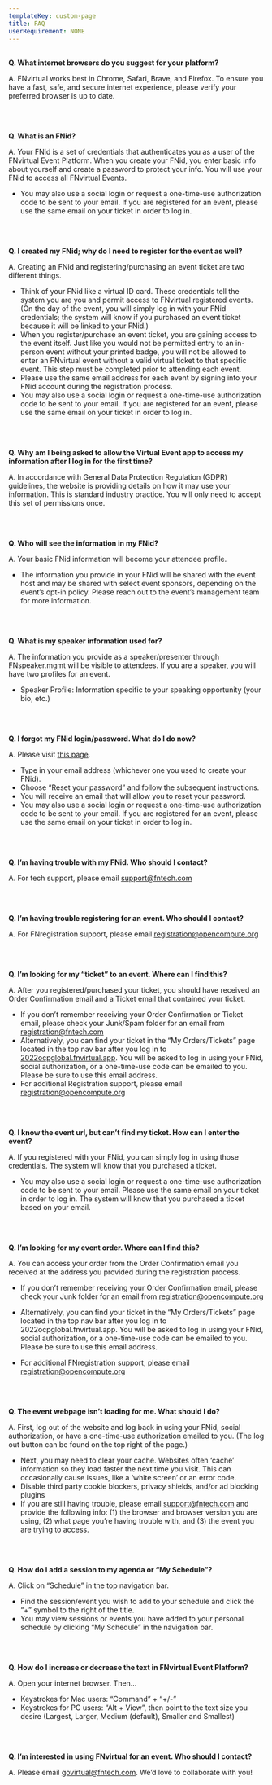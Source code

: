 ```yaml
---
templateKey: custom-page
title: FAQ
userRequirement: NONE
---
```

**<BR>Q. What internet browsers do you suggest for your platform?**

A. FNvirtual works best in Chrome, Safari, Brave, and Firefox. To ensure you have a fast, safe, and secure internet experience, please verify your preferred browser is up to date.

<br><br>

**Q. What is an FNid?**

A. Your FNid is a set of credentials that authenticates you as a user of the FNvirtual Event Platform. When you create your FNid, you enter basic info about yourself and create a password to protect your info. You will use your FNid to access all FNvirtual Events.

* You may also use a social login or request a one-time-use authorization code to be sent to your email. If you are registered for an event, please use the same email on your ticket in order to log in. 

<br><br>

**Q. I created my FNid; why do I need to register for the event as well?**

A. Creating an FNid and registering/purchasing an event ticket are two different things.

* Think of your FNid like a virtual ID card. These credentials tell the system you are you and permit access to FNvirtual registered events. (On the day of the event, you will simply log in with your FNid credentials; the system will know if you purchased an event ticket because it will be linked to your FNid.)
* When you register/purchase an event ticket, you are gaining access to the event itself. Just like you would not be permitted entry to an in-person event without your printed badge, you will not be allowed to enter an FNvirtual event without a valid virtual ticket to that specific event. This step must be completed prior to attending each event.
* Please use the same email address for each event by signing into your FNid account during the registration process.
* You may also use a social login or request a one-time-use authorization code to be sent to your email. If you are registered for an event, please use the same email on your ticket in order to log in. 

<br><br>

**Q. Why am I being asked to allow the Virtual Event app to access my information after I log in for the first time?**

A. In accordance with General Data Protection Regulation (GDPR) guidelines, the website is providing details on how it may use your information. This is standard industry practice. You will only need to accept this set of permissions once.

<br><br>

**Q. Who will see the information in my FNid?**

A. Your basic FNid information will become your attendee profile.

* The information you provide in your FNid will be shared with the event host and may be shared with select event sponsors, depending on the event’s opt-in policy. Please reach out to the event’s management team for more information.

<br><br>

**Q. What is my speaker information used for?**

A. The information you provide as a speaker/presenter through FNspeaker.mgmt will be visible to attendees. If you are a speaker, you will have two profiles for an event.

* Speaker Profile: Information specific to your speaking opportunity (your bio, etc.)

<br><br>

**Q. I forgot my FNid login/password. What do I do now?** 

A. Please visit <a href="https://idp.fnvirtual.app/auth/login" target="_blank">this page</a>.

* Type in your email address (whichever one you used to create your FNid). 
* Choose “Reset your password” and follow the subsequent instructions.
* You will receive an email that will allow you to reset your password.
* You may also use a social login or request a one-time-use authorization code to be sent to your email. If you are registered for an event, please use the same email on your ticket in order to log in. 

<br><br>

**Q. I’m having trouble with my FNid. Who should I contact?**

A. For tech support, please email [support@fntech.com](mailto:support@fntech.com)

<br><br>

**Q. I’m having trouble registering for an event. Who should I contact?**

A. For FNregistration support, please email [registration@opencompute.org](Mailto:registration@opencompute.org)

<br><br>

**Q. I’m looking for my “ticket” to an event. Where can I find this?**

A. After you registered/purchased your ticket, you should have received an Order Confirmation email and a Ticket email that contained your ticket.

* If you don’t remember receiving your Order Confirmation or Ticket email, please check your Junk/Spam folder for an email from registration@fntech.com
* Alternatively, you can find your ticket in the “My Orders/Tickets” page located in the top nav bar after you log in to <a href="https://2022ocpglobal.fnvirtual.app" target="_blank">2022ocpglobal.fnvirtual.app</a>. You will be asked to log in using your FNid, social authorization, or a one-time-use code can be emailed to you. Please be sure to use this email address. 
* For additional Registration support, please email [registration@opencompute.org](Mailto:registration@opencompute.org)

<br><br>

**Q. I know the event url, but can’t find my ticket. How can I enter the event?**

A. If you registered with your FNid, you can simply log in using those credentials. The system will know that you purchased a ticket.

* You may also use a social login or request a one-time-use authorization code to be sent to your email. Please use the same email on your ticket in order to log in. The system will know that you purchased a ticket based on your email. 

<br><br>

**Q. I’m looking for my event order. Where can I find this?**

A. You can access your order from the Order Confirmation email you received at the address you provided during the registration process.

* If you don’t remember receiving your Order Confirmation email, please check your Junk folder for an email from registration@opencompute.org
* Alternatively, you can find your ticket in the “My Orders/Tickets” page located in the top nav bar after you log in to 2022ocpglobal.fnvirtual.app. You will be asked to log in using your FNid, social authorization, or a one-time-use code can be emailed to you. Please be sure to use this email address. 
* For additional FNregistration support, please email [registration@opencompute.org](Mailto:registration@opencompute.org)

  <br><br>

**Q. The event webpage isn’t loading for me. What should I do?**

A. First, log out of the website and log back in using your FNid, social authorization, or have a one-time-use authorization emailed to you. (The log out button can be found on the top right of the page.)

* Next, you may need to clear your cache. Websites often ‘cache’ information so they load faster the next time you visit. This can occasionally cause issues, like a ‘white screen’ or an error code.
* Disable third party cookie blockers, privacy shields, and/or ad blocking plugins
* If you are still having trouble, please email support@fntech.com and provide the following info: (1) the browser and browser version you are using, (2) what page you’re having trouble with, and (3) the event you are trying to access.

<br><br>

**Q. How do I add a session to my agenda or “My Schedule”?**

A. Click on “Schedule” in the top navigation bar. 

* Find the session/event you wish to add to your schedule and click the “+” symbol to the right of the title.
* You may view sessions or events you have added to your personal schedule by clicking “My Schedule” in the navigation bar.

<br><br>

**Q. How do I increase or decrease the text in FNvirtual Event Platform?**

A. Open your internet browser. Then…

* Keystrokes for Mac users: “Command” + “+/-”
* Keystrokes for PC users: “Alt + View”, then point to the text size you desire (Largest, Larger, Medium (default), Smaller and Smallest)

<br><br>

**Q. I’m interested in using FNvirtual for an event. Who should I contact?**

A. Please email [govirtual@fntech.com](<mailto: govirtual@fntech.com>). We’d love to collaborate with you!